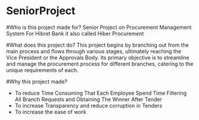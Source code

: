 # SeniorProject

#Who is this project made for?
Senior Project on Procurement Management System For Hibret Bank it also called Hiber Procurement

#What does this project do?
This project begins by branching out from the main process and flows through various stages, ultimately reaching the Vice President or the Approvals Body. Its primary objective is to streamline and manage the procurement process for different branches, catering to the unique requirements of each.

#Why this project made?

- To reduce Time Consuming That Each Employee Spend Time Filtering All Branch Requests and Obtaining The Winner After Tender
- To increase Transparency and reduce corruption in Tenders
- To increase the ease of work 
